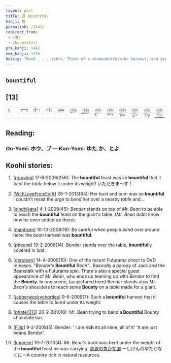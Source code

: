```yaml
---
layout: post
title: 豊 bountiful
kanji: 豊
permalink: /1443/
redirect_from:
 - /豊/
 - /bountiful/
pre_kanji: 1442
nex_kanji: 1444
heisig: "Bend . . . table. Think of a <b>bountiful</b> harvest, and you will not be far from the meaning of this character."
---
```


## `bountiful`

## [13]

<div class="stroke"><img src="../images/E8B18A.png" /></div>

## Reading:

### On-Yomi: ホウ、ブ &mdash; Kun-Yomi: ゆた.か、とよ

## Koohii stories:

1) [<a href="http://kanji.koohii.com/profile/rgravina">rgravina</a>] 17-6-2006(256): The<strong> bountiful</strong> feast was so<strong> bountiful</strong> that it <em>bent</em> the <em>table</em> below it under its weight! いただきま〜す！. 

2) [<a href="http://kanji.koohii.com/profile/WithLoveFromExIA">WithLoveFromExIA</a>] 26-1-2013(64): Her bust and bum was so<strong> bountiful</strong> I couldn&#039;t resist the urge to <em>bend</em> her over a nearby <em>table</em> and... 

3) [<a href="http://kanji.koohii.com/profile/sindhikara">sindhikara</a>] 4-1-2009(45): <em>Bender</em> stands on top of <em>Mr. Bean</em> to be able to reach the<strong> bountiful</strong> feast on the giant&#039;s table. (<em>Mr. Bean</em> didnt know how he even ended up there). 

4) [<a href="http://kanji.koohii.com/profile/mantixen">mantixen</a>] 10-10-2008(19): Be careful when people <em>bend</em> over around here: the <em>bean</em> harvest was<strong> bountiful</strong>. 

5) [<a href="http://kanji.koohii.com/profile/phauna">phauna</a>] 19-2-2008(14): Bender stands over the table,<strong> bountiful</strong>ly covered in loot. 

6) [<a href="http://kanji.koohii.com/profile/cerulean">cerulean</a>] 14-4-2009(10): One of the recent Futurama direct to DVD releases. &quot;<em>Bender</em>&#039;s<strong> Bountiful</strong> <em>Bean</em>&quot;.. Basically a parody of Jack and the Beanstalk with a Futurama spin. There&#039;s also a special guest appearance of <em>Mr. Bean</em>, who ends up teaming up with <em>Bender</em> to find the <strong>Bounty</strong>. In one scene, (as pictured here) <em>Bender</em> stands atop <em>Mr. Bean</em>&#039;s shoulders to reach some <strong>Bounty</strong> on a table made for a giant. 

7) [<a href="http://kanji.koohii.com/profile/jabberwockychortles">jabberwockychortles</a>] 9-6-2009(7): Such a<strong> bountiful</strong> harvest that it causes the <em>table</em> to <em> bend</em> under its weight. 

8) [<a href="http://kanji.koohii.com/profile/phate1313">phate1313</a>] 26-2-2010(6): Mr. Bean trying to bend a<strong> Bountiful</strong> Bounty chocolate bar. 

9) [<a href="http://kanji.koohii.com/profile/Filip">Filip</a>] 9-2-2008(5): Bender: &#039; I am <strong>rich</strong> its all mine, all of it&#039; &#039;It are just beans Bender&#039;. 

10) [<a href="http://kanji.koohii.com/profile/kmoeini">kmoeini</a>] 10-7-2010(4): <em>Mr. Bean&#039;s</em> back was <em>bent</em> under the weight of the<strong> bountiful</strong> feast he was carrying!   <a href="http://jisho.org/kanji/details/資源の豊かな国">資源の豊かな国</a>   ーしげんのゆたかなくにーA country rich in natural resources. 
